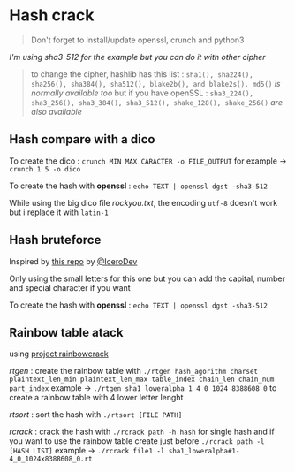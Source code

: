 # Hash crack

> Don't forget to install/update openssl, crunch and python3

*I'm using sha3-512 for the example but you can do it with other cipher*
>to change the cipher, hashlib has this list : `sha1(), sha224(), sha256(), sha384(), sha512(), blake2b(), and blake2s(). md5()` *is normally available too*
>but if you have openSSL : `sha3_224(), sha3_256(), sha3_384(), sha3_512(), shake_128(), shake_256()` *are also available*

## Hash compare with a dico

To create the dico : `crunch MIN MAX CARACTER -o FILE_OUTPUT`
for example -> `crunch 1 5 -o dico`

To create the hash with **openssl** : `echo TEXT | openssl dgst -sha3-512`

While using the big dico file *rockyou.txt*, the encoding `utf-8` doesn't work but i replace it with `latin-1`

## Hash bruteforce

Inspired by [this repo](https://github.com/IceroDev/Bruteforce-SHA3-512/blob/main/bruteforce.py) by [@IceroDev](https://github.com/IceroDev ) 

Only using the small letters for this one but you can add the capital, number and special character if you want

To create the hash with **openssl** : `echo TEXT | openssl dgst -sha3-512`

## Rainbow table atack

using [project rainbowcrack](http://project-rainbowcrack.com/index.htm) 

*rtgen* : create the rainbow table with `./rtgen hash_agorithm charset plaintext_len_min plaintext_len_max table_index chain_len chain_num part_index`
example -> `./rtgen sha1 loweralpha 1 4 0 1024 8388608 0` to create a rainbow table with 4 lower letter lenght

*rtsort* : sort the hash with `./rtsort [FILE PATH]`

*rcrack* : crack the hash with `./rcrack path -h hash` for single hash and if you want to use the rainbow table create just before `./rcrack path -l [HASH LIST]`
example -> `./rcrack file1 -l sha1_loweralpha#1-4_0_1024x8388608_0.rt`
